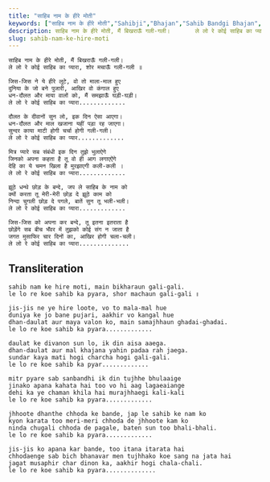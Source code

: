 ```yaml
---
title: "साहिब नाम के हीरे मोती"
keywords: ["साहिब नाम के हीरे मोती","Sahibji","Bhajan","Sahib Bandgi Bhajan","Sant Kabir Bhajan","bhajan lyrics","साहिब बंदगी भजन","भजन"]
description: साहिब नाम के हीरे मोती, मैं बिखराऊँ गली-गली।       ले लो रे कोई साहिब का प्यारा, शोर मचाऊँ गली-गली ॥          जिस-जिस ने ये हीरे लूटे, वो तो माला-मा
slug: sahib-nam-ke-hire-moti
---
```


  
    साहिब नाम के हीरे मोती, मैं बिखराऊँ गली-गली।  
    ले लो रे कोई साहिब का प्यारा, शोर मचाऊँ गली-गली ॥  
  
    जिस-जिस ने ये हीरे लूटे, वो तो माला-माल हुए  
    दुनिया के जो बने पुजारी, आखिर वो कंगाल हुए  
    धन-दौलत और माया वालों को, मैं समझाऊँ घड़ी-घड़ी।  
    ले लो रे कोई साहिब का प्यारा.............  
  
    दौलत के दीवानों सुन लो, इक दिन ऐसा आएगा।  
    धन-दौलत और माल खजाना यहीं पड़ा रह जाएगा।  
    सुन्दर काया माटी होगी चर्चा होगी गली-गली।  
    ले लो रे कोई साहिब का प्यार.............  
  
    मित्र प्यारे सब संबंधी इक दिन तुझे भुलाऐगे  
    जिनको अपना कहता है तू वो ही आग लगाएऐंगे  
    देहि का ये चमन खिला है मुरझाएगी कली-कली ।  
    ले लो रे कोई साहिब का प्यारा.............  
  
    झूठे धन्थे छोड़ के बन्दे, जप ले साहिब के नाम को  
    क्यों करता तू मेरी-मेरी छोड़ दे झूठे काम को  
    निन्दा चुगली छोड़ दे पगले, बातें सुन तू भली-भली।  
    ले लो रे कोई साहिब का प्यारा.............  
  
    जिस-जिस को अपना कर बन्दे, तू इतना इतराता है  
    छोड़ेंगे सब बीच भँवर में तुझको कोई संग न जाता है  
    जगत मुसाफिर चार दिनों का, आखिर होगी चला-चली।  
    ले लो रे कोई साहिब का प्यारा..............  


## Transliteration

  
    sahib nam ke hire moti, main bikharaun gali-gali.  
    le lo re koe sahib ka pyara, shor machaun gali-gali ॥  
  
    jis-jis ne ye hire loote, vo to mala-mal hue  
    duniya ke jo bane pujari, aakhir vo kangal hue  
    dhan-daulat aur maya valon ko, main samajhhaun ghadai-ghadai.  
    le lo re koe sahib ka pyara.............  
  
    daulat ke divanon sun lo, ik din aisa aaega.  
    dhan-daulat aur mal khajana yahin padaa rah jaega.  
    sundar kaya mati hogi charcha hogi gali-gali.  
    le lo re koe sahib ka pyar.............  
  
    mitr pyare sab sanbandhi ik din tujhhe bhulaaige  
    jinako apana kahata hai too vo hi aag lagaeaiange  
    dehi ka ye chaman khila hai murajhhaegi kali-kali  
    le lo re koe sahib ka pyara.............  
  
    jhhoote dhanthe chhoda ke bande, jap le sahib ke nam ko  
    kyon karata too meri-meri chhoda de jhhoote kam ko  
    ninda chugali chhoda de pagale, baten sun too bhali-bhali.  
    le lo re koe sahib ka pyara.............  
  
    jis-jis ko apana kar bande, too itana itarata hai  
    chhodaenge sab bich bhanavar men tujhhako koe sang na jata hai  
    jagat musaphir char dinon ka, aakhir hogi chala-chali.  
    le lo re koe sahib ka pyara..............  

  
